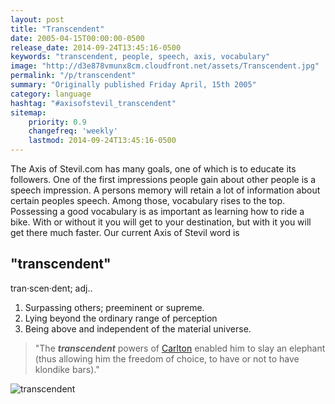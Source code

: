 ```yaml
---
layout: post
title: "Transcendent"
date: 2005-04-15T00:00:00-0500
release_date: 2014-09-24T13:45:16-0500
keywords: "transcendent, people, speech, axis, vocabulary"
image: "http://d3e878vmunx8cm.cloudfront.net/assets/Transcendent.jpg"
permalink: "/p/transcendent"
summary: "Originally published Friday April, 15th 2005"
category: language
hashtag: "#axisofstevil_transcendent"
sitemap:
    priority: 0.9
    changefreq: 'weekly'
    lastmod: 2014-09-24T13:45:16-0500
---
```


[id_1]: http://d3e878vmunx8cm.cloudfront.net/assets/Transcendent.jpg "transcendent"
The Axis of Stevil.com has many goals, one of which is to educate its followers. One of the first impressions people gain about other people is a speech impression. A persons memory will retain a lot of information about certain peoples speech. Among those, vocabulary rises to the top. Possessing a good vocabulary is as important as learning how to ride a bike. With or without it you will get to your destination, but with it you will get there much faster. Our current Axis of Stevil word is

## "transcendent" ##

tran·scen·dent; adj..

1. Surpassing others; preeminent or supreme.
2. Lying beyond the ordinary range of perception
3. Being above and independent of the material universe.
 
> "The ***transcendent*** powers of [Carlton](/carltoncurrent.htm "Carlton") enabled him to slay an elephant (thus allowing him the freedom of choice, to have or not to have klondike bars)."

![transcendent][id_1]
